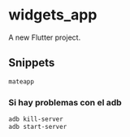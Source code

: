 # widgets_app

A new Flutter project.

## Snippets

```sh
mateapp
```

### Si hay problemas con el adb

```sh
adb kill-server
adb start-server
```
